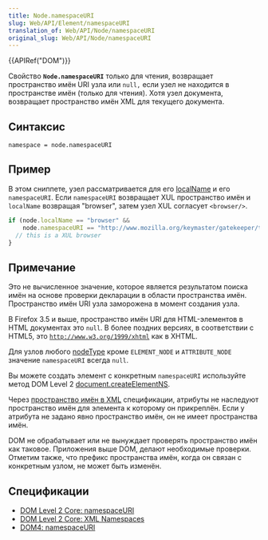 ```yaml
---
title: Node.namespaceURI
slug: Web/API/Element/namespaceURI
translation_of: Web/API/Node/namespaceURI
original_slug: Web/API/Node/namespaceURI
---
```

{{APIRef("DOM")}}

Свойство **`Node.namespaceURI`** только для чтения, возвращает пространство имён URI узла или `null,` если узел не находится в пространстве имён (только для чтения). Хотя узел документа, возвращает пространство имён XML для текущего документа.

## Синтаксис

```
namespace = node.namespaceURI
```

## Пример

В этом сниппете, узел рассматривается для его [localName](/ru/docs/DOM/Node.localName) и его `namespaceURI`. Если `namespaceURI` возвращает XUL пространство имён и `localName` возвращая "browser", затем узел XUL согласует `<browser/>`.

```js
if (node.localName == "browser" &&
    node.namespaceURI == "http://www.mozilla.org/keymaster/gatekeeper/there.is.only.xul") {
  // this is a XUL browser
}
```

## Примечание

Это не вычисленное значение, которое является результатом поиска имён на основе проверки декларации в области пространства имён. Пространство имён URI узла заморожена в момент создания узла.

В Firefox 3.5 и выше, пространство имён URI для HTML-элементов в HTML документах это `null`. В более поздних версиях, в соответствии с HTML5, это [`http://www.w3.org/1999/xhtml`](http://www.w3.org/1999/xhtml) как в XHTML.

Для узлов любого [nodeType](/ru/docs/DOM/Node.nodeType) кроме `ELEMENT_NODE` и `ATTRIBUTE_NODE` значение `namespaceURI` всегда `null`.

Вы можете создать элемент с конкретным `namespaceURI` используйте метод DOM Level 2 [document.createElementNS](/ru/docs/DOM/document.createElementNS).

Через [пространство имён в XML](http://www.w3.org/TR/xml-names11/) спецификации, атрибуты не наследуют пространство имён для элемента к которому он прикреплён. Если у атрибута не задано явно пространство имён, он не имеет пространства имён.

DOM не обрабатывает или не вынуждает проверять пространство имён как таковое. Приложения выше DOM, делают необходимые проверки. Отметим также, что префикс пространства имён, когда он связан с конкретным узлом, не может быть изменён.

## Спецификации

- [DOM Level 2 Core: namespaceURI](http://www.w3.org/TR/DOM-Level-2-Core/core.html#ID-NodeNSname)
- [DOM Level 2 Core: XML Namespaces](http://www.w3.org/TR/DOM-Level-2-Core/core.html#Namespaces-Considerations)
- [DOM4: namespaceURI](http://www.w3.org/TR/dom/#dom-element-namespaceuri)
